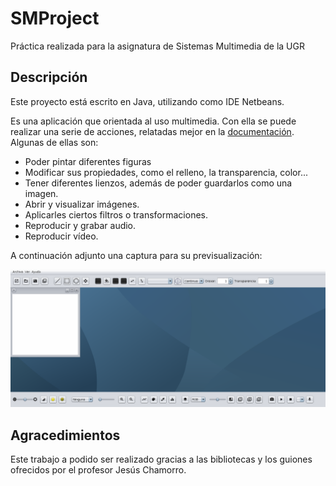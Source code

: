 # SMProject

Práctica realizada para la asignatura de Sistemas Multimedia de la UGR

## Descripción

Este proyecto está escrito en Java, utilizando como IDE Netbeans.

Es una aplicación que orientada al uso multimedia. Con ella se puede realizar una serie de acciones, relatadas mejor en la [documentación](./doc/DocPPN.pdf). Algunas de ellas son:
- Poder pintar diferentes figuras
- Modificar sus propiedades, como el relleno, la transparencia, color...
- Tener diferentes lienzos, además de poder guardarlos como una imagen.
- Abrir y visualizar imágenes.
- Aplicarles ciertos filtros o transformaciones.
- Reproducir y grabar audio.
- Reproducir vídeo.

A continuación adjunto una captura para su previsualización:

![Captura](./img/preview.png)

## Agracedimientos

Este trabajo a podido ser realizado gracias a las bibliotecas y los guiones ofrecidos por el profesor Jesús Chamorro.
